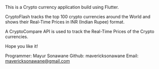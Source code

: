 This is a Crypto currency application build using Flutter.

CryptoFlash tracks the top 100 crypto currencies around the World and shows their Real-Time Prices in INR (Indian Rupee) format.

A CryptoCompare API is used to track the Real-Time Prices of the Crypto currencies.

Hope you like it!

Programmer: Mayur Sonawane
Github: mavericksonawane
Email: mavericksonawane@gmail.com